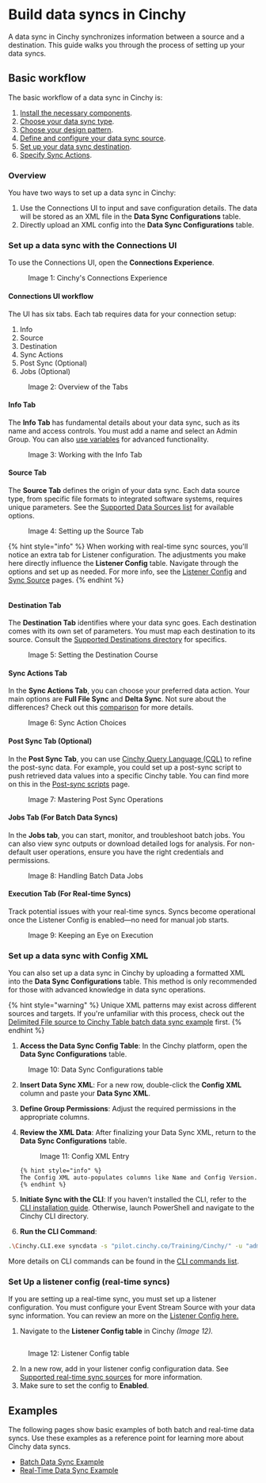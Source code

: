 # Build data syncs in Cinchy

A data sync in Cinchy synchronizes information between a source and a destination. This guide walks you through the process of setting up your data syncs.

## Basic workflow

The basic workflow of a data sync in Cinchy is:

1. [Install the necessary components](../installation-and-maintenance/).
1. [Choose your data sync type](types-of-data-syncs.md).
1. [Choose your design pattern](common-design-patterns.md).
1. [Define and configure your data sync source](../supported-data-sync-sources/).
1. [Set up your data sync destination](../supported-data-sync-destinations/).
1. [Specify Sync Actions](sync-actions.md).

### Overview

You have two ways to set up a data sync in Cinchy:

1. Use the Connections UI to input and save configuration details. The data will be stored as an XML file in the **Data Sync Configurations** table.
2. Directly upload an XML config into the **Data Sync Configurations** table.

### Set up a data sync with the Connections UI

To use the Connections UI, open the **Connections Experience**.

<figure><img src="../../.gitbook/assets/image (413).png" alt=""><figcaption>Image 1: Cinchy's Connections Experience</figcaption></figure>

#### Connections UI workflow

The UI has six tabs. Each tab requires data for your connection setup:

1. Info
1. Source
1. Destination
1. Sync Actions
1. Post Sync (Optional)
1. Jobs (Optional)

<figure><img src="../../.gitbook/assets/image (389).png" alt=""><figcaption>Image 2: Overview of the Tabs</figcaption></figure>

#### **Info Tab**

The **Info Tab** has fundamental details about your data sync, such as its name and access controls. You must add a name and select an Admin Group. You can also [use variables](advanced-settings/variables.md) for advanced functionality. 
<figure><img src="../../.gitbook/assets/image (680).png" alt=""><figcaption>Image 3: Working with the Info Tab</figcaption></figure>

#### **Source Tab**

The **Source Tab** defines the origin of your data sync. Each data source type, from specific file formats to integrated software systems, requires unique parameters. See the [Supported Data Sources list](../supported-data-sync-sources/) for available options.

<figure><img src="../../.gitbook/assets/image (741).png" alt=""><figcaption>Image 4: Setting up the Source Tab</figcaption></figure>

{% hint style="info" %}
When working with real-time sync sources, you'll notice an extra tab for Listener configuration. The adjustments you make here directly influence the **Listener Config** table. Navigate through the options and set up as needed. For more info, see the [Listener Config](../supported-real-time-sources/) and [Sync Source](../supported-data-sync-sources/) pages.
{% endhint %}

<figure><img src="../../.gitbook/assets/image (693).png" alt=""><figcaption></figcaption></figure>

#### **Destination Tab**

The **Destination Tab** identifies where your data sync goes. Each destination comes with its own set of parameters. You must map each destination to its source. Consult the [Supported Destinations directory](../supported-data-sync-destinations/) for specifics.

<figure><img src="../../.gitbook/assets/image (493).png" alt=""><figcaption>Image 5: Setting the Destination Course</figcaption></figure>

#### **Sync Actions Tab**

In the **Sync Actions Tab**, you can choose your preferred data action. Your main options are **Full File Sync** and **Delta Sync**. Not sure about the differences? Check out this [comparison](sync-actions.md) for more details.

<figure><img src="../../.gitbook/assets/image (713).png" alt=""><figcaption>Image 6: Sync Action Choices</figcaption></figure>

#### **Post Sync Tab (Optional)**

In the **Post Sync Tab**, you can use [Cinchy Query Language (CQL)](../../cql/the-basics-of-cql/README.md) to refine the post-sync data. For example, you could set up a post-sync script to push retrieved data values into a specific Cinchy table. You can find more on this in the [Post-sync scripts](advanced-settings/post-sync-scripts.md) page.

<figure><img src="../../.gitbook/assets/image (660).png" alt=""><figcaption>Image 7: Mastering Post Sync Operations</figcaption></figure>

#### **Jobs Tab (For Batch Data Syncs)**

In the **Jobs tab**, you can start, monitor, and troubleshoot batch jobs. You can also view sync outputs or download detailed logs for analysis. For non-default user operations, ensure you have the right credentials and permissions.

<figure><img src="../../.gitbook/assets/image (698).png" alt=""><figcaption>Image 8: Handling Batch Data Jobs</figcaption></figure>

#### **Execution Tab (For Real-time Syncs)**

Track potential issues with your real-time syncs. Syncs become operational once the Listener Config is enabled—no need for manual job starts.

<figure><img src="../../.gitbook/assets/image (678).png" alt=""><figcaption>Image 9: Keeping an Eye on Execution</figcaption></figure>

### Set up a data sync with Config XML

You can also set up a data sync in Cinchy by uploading a formatted XML into the **Data Sync Configurations** table. This method is only recommended for those with advanced knowledge in data sync operations.

{% hint style="warning" %}
Unique XML patterns may exist across different sources and targets. If you're unfamiliar with this process, check out the [Delimited File source to Cinchy Table batch data sync example](batch-data-sync-example.md) first.
{% endhint %}

1.  **Access the Data Sync Config Table**: In the Cinchy platform, open the **Data Sync Configurations** table.
<figure><img src="../../.gitbook/assets/image (177).png" alt=""><figcaption>Image 10: Data Sync Configurations table</figcaption></figure>

2.  **Insert Data Sync XML**: For a new row, double-click the **Config XML** column and paste your **Data Sync XML**.

3.  **Define Group Permissions**: Adjust the required permissions in the appropriate columns.

4.  **Review the XML Data**: After finalizing your Data Sync XML, return to the **Data Sync Configurations** table.
    <figure><img src="../../.gitbook/assets/image (89).png" alt=""><figcaption>Image 11: Config XML Entry</figcaption></figure>

        {% hint style="info" %}
        The Config XML auto-populates columns like Name and Config Version.
        {% endhint %}

5.  **Initiate Sync with the CLI**: If you haven't installed the CLI, refer to the [CLI installation guide](../installation-and-maintenance/installing-the-cli-and-the-maintenance-cli.md). Otherwise, launch PowerShell and navigate to the Cinchy CLI directory.

6.  **Run the CLI Command**:

```bash
.\Cinchy.CLI.exe syncdata -s "pilot.cinchy.co/Training/Cinchy/" -u "admin" -p "DESuEGqmx55yl2PYxa4ncc+5+bLkoVIFpgs0Lq6hkcU=" -f "Data Sync Name"
```

More details on CLI commands can be found in the [CLI commands list](../cli-commands-list.md).

### Set Up a listener config (real-time syncs)

If you are setting up a real-time sync, you must set up a listener configuration. You must configure your Event Stream Source with your data sync information. You can review an more on the [Listener Config here.](../supported-real-time-sources/the-listener-configuration-table.md)

1. Navigate to the **Listener Config table** in Cinchy _(Image 12)._

<figure><img src="../../.gitbook/assets/image (503).png" alt=""><figcaption><p>Image 12: Listener Config table</p></figcaption></figure>

2. In a new row, add in your listener config configuration data. See [Supported real-time sync sources](../supported-real-time-sources/the-listener-configuration-table.md) for more information.
3. Make sure to set the config to **Enabled**.

## Examples

The following pages show basic examples of both batch and real-time data syncs. Use these examples as a reference point for learning more about Cinchy data syncs.

- [Batch Data Sync Example](batch-data-sync-example.md)
- [Real-Time Data Sync Example](real-time-sync-example.md)
